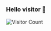 ### Hello visitor 👋
<!--
**prasha1596/prasha1596** is a ✨ _special_ ✨ repository because its `README.md` (this file) appears on your GitHub profile.

Here are some ideas to get you started:
# Hello 👋
- 🔭 I’m currently working on ...
- 🌱 I’m currently learning Spring Framework 
- 👯 I’m looking to collaborate on ...
- 🤔 I’m looking for help with ...
- 💬 Ask me about ...
- 📫 How to reach me: ...
- 😄 Pronouns: ...
- ⚡ Fun fact: ...
-->
![Visitor Count](https://profile-counter.glitch.me/{username}/count.svg)
